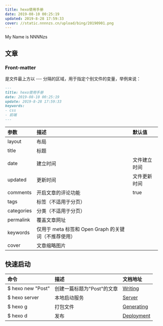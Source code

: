```yaml
---
title: hexo使用手册
date: 2019-08-10 00:25:19
updated: 2019-8-28 17:59:33
cover: //static.nnnnzs.cn/upload/bing/20190901.png
---
```

My Name is NNNNzs
## 文章
### Front-matter 
是文件最上方以 --- 分隔的区域，用于指定个别文件的变量，举例来说：
```MarkDown
---
title: hexo使用手册
date: 2019-08-10 00:25:19
update: 2019-8-28 17:59:33
keywords: 
- css
- 前端
---
```
|参数|描述|默认值
|:----- |:----- |:-----
layout|布局|
title|标题|
date|建立时间|文件建立时间
updated|更新时间|文件更新时间
comments|开启文章的评论功能|true
tags|标签（不适用于分页）|
categories|分类（不适用于分页）
permalink|覆盖文章网址
keywords|仅用于 meta 标签和 Open Graph 的关键词（不推荐使用）	
cover|文章缩略图片|

## 快速启动
|命令|描述|文档地址
|:----- |:----- |:-----
|$ hexo new "Post"|创建一篇标题为"Post"的文章|[Writing](https://hexo.io/docs/writing.html)
|$ hexo server|本地启动服务|[Server](https://hexo.io/docs/server.html)
|$ hexo g|打包文件|[Generating](https://hexo.io/docs/generating.html)
|$ hexo d|发布|[Deployment](https://hexo.io/docs/deployment.html)

